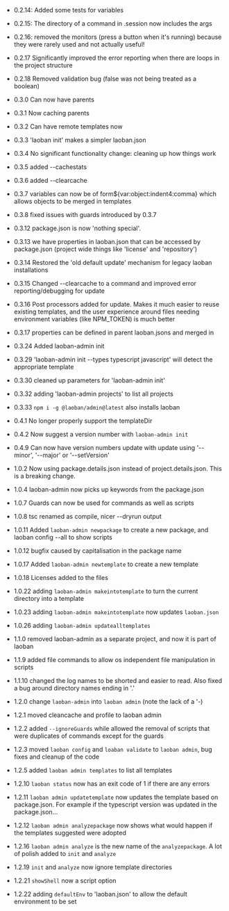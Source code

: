 * 0.2.14: Added some tests for variables
* 0.2.15: The directory of a command in .session now includes the args
* 0.2.16: removed the monitors (press a button when it's running) because they were rarely used and not actually useful!
* 0.2.17 Significantly improved the error reporting when there are loops in the project structure
* 0.2.18 Removed validation bug (false was not being treated as a boolean)


* 0.3.0 Can now have parents
* 0.3.1 Now caching parents
* 0.3.2 Can have remote templates now
* 0.3.3 'laoban init' makes a simpler laoban.json
* 0.3.4 No significant functionality change: cleaning up how things work
* 0.3.5 added --cachestats
* 0.3.6 added --clearcache
* 0.3.7 variables can now be of form${var:object:indent4:comma} which allows objects to be merged in templates
* 0.3.8 fixed issues with guards introduced by 0.3.7
* 0.3.12 package.json is now 'nothing special'.
* 0.3.13 we have properties in laoban.json that can be accessed by package.json (project wide things like 'license'
  and 'repository')
* 0.3.14 Restored the 'old default update' mechanism for legacy laoban installations
* 0.3.15 Changed --clearcache to a command and improved error reporting/debugging for update
* 0.3.16 Post processors added for update. Makes it much easier to reuse existing templates, and the user experience
  around files needing environment variables (like NPM_TOKEN) is much better
* 0.3.17 properties can be defined in parent laoban.jsons and merged in
* 0.3.24 Added laoban-admin init
* 0.3.29 'laoban-admin init --types typescript javascript' will detect the appropriate template
* 0.3.30 cleaned up parameters for 'laoban-admin init'
* 0.3.32 adding 'laoban-admin projects' to list all projects
* 0.3.33 `npm i -g @laoban/admin@latest` also installs laoban


* 0.4.1 No longer properly support the templateDir
* 0.4.2 Now suggest a version number with `laoban-admin init`
* 0.4.9 Can now have version numbers update with update using '--minor', '--major' or '--setVersion'


* 1.0.2 Now using package.details.json instead of project.details.json. This is a breaking change.
* 1.0.4 laoban-admin now picks up keywords from the package.json
* 1.0.7 Guards can now be used for commands as well as scripts
* 1.0.8 tsc renamed as compile, nicer --dryrun output
* 1.0.11 Added `laoban-admin newpackage` to create a new package, and laoban config --all to show scripts
* 1.0.12 bugfix caused by capitalisation in the package name
* 1.0.17 Added `laoban-admin newtemplate` to create a new template
* 1.0.18 Licenses added to the files
* 1.0.22 adding `laoban-admin makeintotemplate` to turn the current directory into a template
* 1.0.23 adding `laoban-admin makeintotemplate` now updates `laoban.json`
* 1.0.26 adding `laoban-admin updatealltemplates`
* 1.1.0 removed laoban-admin as a separate project, and now it is part of laoban
* 1.1.9 added file commands to allow os independent file manipulation in scripts
* 1.1.10 changed the log names to be shorted and easier to read. Also fixed a bug around directory names ending in '.'
* 1.2.0 change `laoban-admin` into `laoban admin` (note the lack of a '-)
* 1.2.1 moved cleancache and profile to laoban admin
* 1.2.2 added `--ignoreGuards` while allowed the removal of scripts that were duplicates of commands except for the
  guards
* 1.2.3 moved `laoban config` and `loaban validate` to `laoban admin`, bug fixes and cleanup of the code
* 1.2.5 added `laoban admin templates` to list all templates
* 1.2.10 `laoban status` now has an exit code of 1 if there are any errors
* 1.2.11 `laoban admin updatetemplate` now updates the template based on package.json. For example if the typescript
  version was updated in the package.json...
* 1.2.12 `laoban admin analyzepackage` now shows what would happen if the templates suggested were adopted
* 1.2.16 `laoban admin analyze` is the new name of the `analyzepackage`. A lot of polish added to `init` and `analyze`
* 1.2.19 `init` and `analyze` now ignore template directories
* 1.2.21 `showShell` now a script option
* 1.2.22 adding `defaultEnv` to 'laoban.json' to allow the default environment to be set
